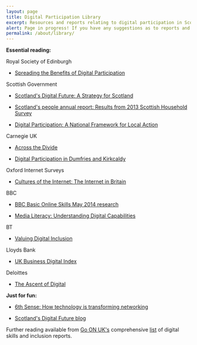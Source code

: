 ```yaml
---
layout: page
title: Digital Participation Library
excerpt: Resources and reports relating to digital participation in Scotland
alert: Page in progress! If you have any suggestions as to reports and publications you would like added to this list please get in touch.
permalink: /about/library/
---
```



**Essential reading:** 


Royal Society of Edinburgh

- [Spreading the Benefits of Digital Participation](https://www.royalsoced.org.uk/1136_FinalReport.html)

Scottish Government

- [Scotland's Digital Future: A Strategy for Scotland](http://www.gov.scot/Publications/2011/03/04162416/12)

- [Scotland's people annual report: Results from 2013 Scottish Household Survey](http://www.gov.scot/Resource/0045/00457570.pdf)

- [Digital Participation: A National Framework for Local Action](http://www.gov.scot/Publications/2014/04/6821/downloads)


Carnegie UK

- [Across the Divide](http://www.carnegieuktrust.org.uk/publications/2013/across-the-divide---full-report)

- [Digital Participation in Dumfries and Kirkcaldy](http://www.carnegieuktrust.org.uk/publications/2015/digital-participation-in-dumfries-and-kirkcaldy)

Oxford Internet Surveys

- [Cultures of the Internet: The Internet in Britain](http://oxis.oii.ox.ac.uk/wp-content/uploads/2014/11/OxIS-2013.pdf) 

BBC

- [BBC Basic Online Skills May 2014 research](http://downloads.bbc.co.uk/aboutthebbc/insidethebbc/whatwedo/learning/audienceresearch/basic-online-skills-nov-2014.pdf)

- [Media Literacy: Understanding Digital Capabilities](http://downloads.bbc.co.uk/aboutthebbc/insidethebbc/whatwedo/learning/audienceresearch/bbc-understanding-digital-capabilities-nov-2014.pdf)

BT

- [Valuing Digital Inclusion](http://www.btplc.com/Betterfuture/ConnectedSociety/Creatingpossibilities/Valueofdigitalinclusion/Valuing-Digital-Inclusion.pdf)

Lloyds Bank

- [UK Business Digital Index](http://resources.lloydsbank.com/insight/uk-business-digital-index/)

Deloittes

- [The Ascent of Digital](http://www2.deloitte.com/uk/en/pages/public-sector/articles/the-ascent-of-digital.html)

**Just for fun:**

- [6th Sense: How technology is transforming networking](http://www.bookofthefuture.co.uk/2015/06/6th-sense-how-technology-is-transforming-networking/) 

- [Scotland's Digital Future blog](http://blogs.scotland.gov.uk/digital/)


Further reading available from [Go ON UK's](http://www.go-on.co.uk/) comprehensive [list](http://www.go-on.co.uk/opportunity/reports/) of digital skills and inclusion reports. 








